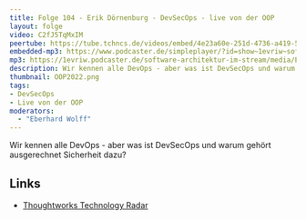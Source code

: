 ```yaml
---
title: Folge 104 - Erik Dörnenburg - DevSecOps - live von der OOP
layout: folge
video: C2fJ5TqMxIM
peertube: https://tube.tchncs.de/videos/embed/4e23a60e-251d-4736-a419-5ac6549a8dbd
embedded-mp3: https://www.podcaster.de/simpleplayer/?id=show~1evriw~software-architektur-im-stream~pod-d12567406c025b77faf4170631&v=1643733147
mp3: https://1evriw.podcaster.de/software-architektur-im-stream/media/Erik_Doernenburg_DevSecOps.mp3
description: Wir kennen alle DevOps - aber was ist DevSecOps und warum gehört ausgerechnet Sicherheit dazu?
thumbnail: OOP2022.png
tags:
- DevSecOps
- Live von der OOP
moderators:
  - "Eberhard Wolff"
---
```


Wir kennen alle DevOps - aber was ist DevSecOps und warum gehört
ausgerechnet Sicherheit dazu?

## Links

* [Thoughtworks Technology Radar](https://www.thoughtworks.com/radar)

